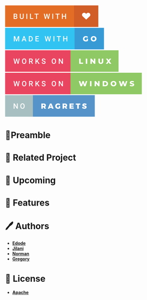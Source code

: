![built-with-love](img/built-with-love.svg?style=centerme)
![made-with-go](img/made-with-go.svg?style=centerme)
![works-on-linux](img/works-on-linux.svg?style=centerme)
![works-on-windows](img/works-on-windows.svg?style=centerme)
![no-ragrets](img/no-ragrets.svg?style=centerme)

# 🚩Preamble

# 🔗 Related Project

# 📃 Upcoming

# 📍 Features

# 🖊 Authors
- **[Edode](https://www.github.com/lisandro-git)**
- **[Jilani](https://www.github.com/JustTakeshi)**
- **[Norman](https://www.github.com/nonoguetta)**
- **[Gregory](https://www.github.com/GregorySavva)**

# 📜 License
- **[Apache](https://choosealicense.com/licenses/apache-2.0/)**
